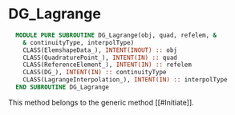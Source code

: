 # DG_Lagrange

```fortran
  MODULE PURE SUBROUTINE DG_Lagrange(obj, quad, refelem, &
    & continuityType, interpolType)
    CLASS(ElemshapeData_), INTENT(INOUT) :: obj
    CLASS(QuadraturePoint_), INTENT(IN) :: quad
    CLASS(ReferenceElement_), INTENT(IN) :: refelem
    CLASS(DG_), INTENT(IN) :: continuityType
    CLASS(LagrangeInterpolation_), INTENT(IN) :: interpolType
  END SUBROUTINE DG_Lagrange
```

This method belongs to the generic method [[#Initiate]].
